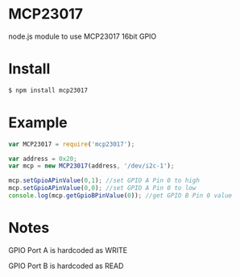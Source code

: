 MCP23017
=======

node.js module to use MCP23017 16bit GPIO

# Install

````bash
$ npm install mcp23017
````

# Example

```javascript
var MCP23017 = require('mcp23017');

var address = 0x20;
var mcp = new MCP23017(address, '/dev/i2c-1');

mcp.setGpioAPinValue(0,1); //set GPIO A Pin 0 to high
mcp.setGpioAPinValue(0,0); //set GPIO A Pin 0 to low
console.log(mcp.getGpioBPinValue(0)); //get GPIO B Pin 0 value

````

# Notes

GPIO Port A is hardcoded as WRITE

GPIO Port B is hardcoded as READ
